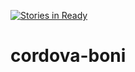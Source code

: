 [![Stories in Ready](https://badge.waffle.io/BONI-hub/cordova-plugin-boni.png?label=ready&title=Ready)](https://waffle.io/BONI-hub/cordova-plugin-boni)
# cordova-boni
